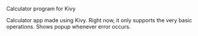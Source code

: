 
Calculator program for Kivy

Calculator app made using Kivy. Right now, it only supports the very basic operations. Shows popup whenever error occurs.
